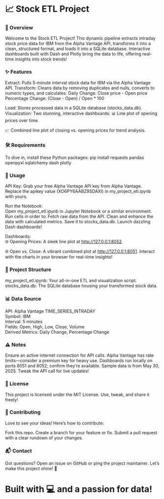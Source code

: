 # 📈 Stock ETL Project
### 🌟 Overview
Welcome to the Stock ETL Project! This dynamic pipeline extracts intraday stock price data for IBM from the Alpha Vantage API, transforms it into a clean, structured format, and loads it into a SQLite database. Interactive dashboards built with Dash and Plotly bring the data to life, offering real-time insights into stock trends!
### ✨ Features

Extract: Pulls 5-minute interval stock data for IBM via the Alpha Vantage API.
Transform: Cleans data by removing duplicates and nulls, converts to numeric types, and calculates:
Daily Change: Close price - Open price
Percentage Change: (Close - Open) / Open * 100


Load: Stores processed data in a SQLite database (stocks_data.db).
Visualization: Two stunning, interactive dashboards:
📊 Line plot of opening prices over time.

📈 Combined line plot of closing vs. opening prices for trend analysis.



### 🛠️ Requirements
To dive in, install these Python packages:
pip install requests pandas openpyxl sqlalchemy dash plotly

### 🚀 Usage

API Key:
Grab your free Alpha Vantage API key from Alpha Vantage. Replace the apikey value (XO6PY6AABZ9SDAXI) in my_project_etl.ipynb with yours.




Run the Notebook:  
Open my_project_etl.ipynb in Jupyter Notebook or a similar environment.
Run cells in order to:
Fetch raw data from the API.
Clean and enhance the data with calculated metrics.
Save it to stocks_data.db.
Launch dazzling Dash dashboards!




Dashboards:  
🌐 Opening Prices: A sleek line plot at http://127.0.0.1:8052.

🌐 Open vs. Close: A vibrant combined plot at http://127.0.0.1:8051.
Interact with the charts in your browser for real-time insights!



### 📂 Project Structure

my_project_etl.ipynb: Your all-in-one ETL and visualization script.
stocks_data.db: The SQLite database housing your transformed stock data.

### 📊 Data Source

API: Alpha Vantage TIME_SERIES_INTRADAY  
Symbol: IBM  
Interval: 5 minutes  
Fields: Open, High, Low, Close, Volume  
Derived Metrics: Daily Change, Percentage Change

### ⚠️ Notes

Ensure an active internet connection for API calls.
Alpha Vantage has rate limits—consider a premium key for heavy use.
Dashboards run locally on ports 8051 and 8052; confirm they’re available.
Sample data is from May 30, 2025. Tweak the API call for live updates!

### 📜 License
This project is licensed under the MIT License. Use, tweak, and share it freely!
### 🤝 Contributing
Love to see your ideas! Here’s how to contribute:

Fork this repo.
Create a branch for your feature or fix.
Submit a pull request with a clear rundown of your changes.

### 📬 Contact
Got questions? Open an issue on GitHub or ping the project maintainer. Let’s make this project shine! 🌟

# Built with 💻 and a passion for data!
